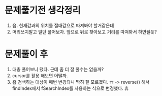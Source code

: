 # 문제풀기전 생각정리

1. 음. 현재값과의 위치를 절대값으로 따져봐야 할거같은데
2. 머리쓰지말고 일단 풀어보자. 앞으로 뒤로 찾아보고 거리를 따져봐서 하면될듯?

# 문제풀이 후

1. 대충 풀어보니 됐다. 근데 좀 더 잘 풀수는 없을까?
2. cursor를 활용 해보면 어떨까.
3. 흠 검색하는 대상이 매번 변경되니 딱히 잘 모르겠다. ㅠ -> reverse() 해서 findIndex에서 fSearchIndex를 사용하는 식으로 변경했다. 휴
